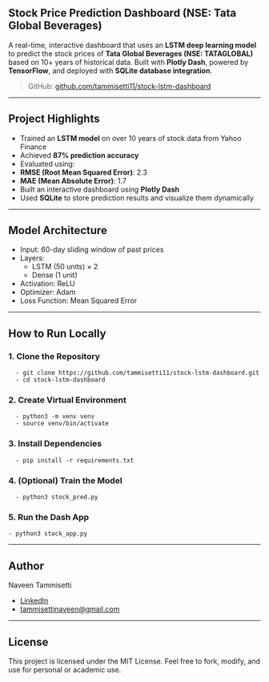 ## **Stock Price Prediction Dashboard (NSE: Tata Global Beverages)**

A real-time, interactive dashboard that uses an **LSTM deep learning model** to predict the stock prices of **Tata Global Beverages (NSE: TATAGLOBAL)** based on 10+ years of historical data. Built with **Plotly Dash**, powered by **TensorFlow**, and deployed with **SQLite database integration**.

> GitHub: [github.com/tammisetti11/stock-lstm-dashboard](https://github.com/tammisetti11/stock-lstm-dashboard)

---

## **Project Highlights**

-  Trained an **LSTM model** on over 10 years of stock data from Yahoo Finance
-  Achieved **87% prediction accuracy**  
-  Evaluated using:
  - **RMSE (Root Mean Squared Error)**: 2.3
  - **MAE (Mean Absolute Error)**: 1.7
-  Built an interactive dashboard using **Plotly Dash**
-  Used **SQLite** to store prediction results and visualize them dynamically

---

## **Model Architecture**

- Input: 60-day sliding window of past prices
- Layers:
  - LSTM (50 units) × 2
  - Dense (1 unit)
- Activation: ReLU
- Optimizer: Adam
- Loss Function: Mean Squared Error

---
## How to Run Locally


### 1. Clone the Repository
```
  - git clone https://github.com/tammisetti11/stock-lstm-dashboard.git
  - cd stock-lstm-dashboard
```
### 2. Create Virtual Environment
```
  - python3 -m venv venv
  - source venv/bin/activate
```
### 3. Install Dependencies
```
  - pip install -r requirements.txt
```
### 4. (Optional) Train the Model
```
  - python3 stock_pred.py
```
### 5. Run the Dash App
```
- python3 stock_app.py
```
---
## Author
Naveen Tammisetti
- [LinkedIn](https://www.linkedin.com/in/naveen-tammisetti/)
- tammisettinaveen@gmail.com
---
## License
This project is licensed under the MIT License. Feel free to fork, modify, and use for personal or academic use.



